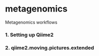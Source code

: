 # metagenomics
Metagenomics workflows

### 1. Setting up Qiime2

### 2. qiime2.moving.pictures.extended
